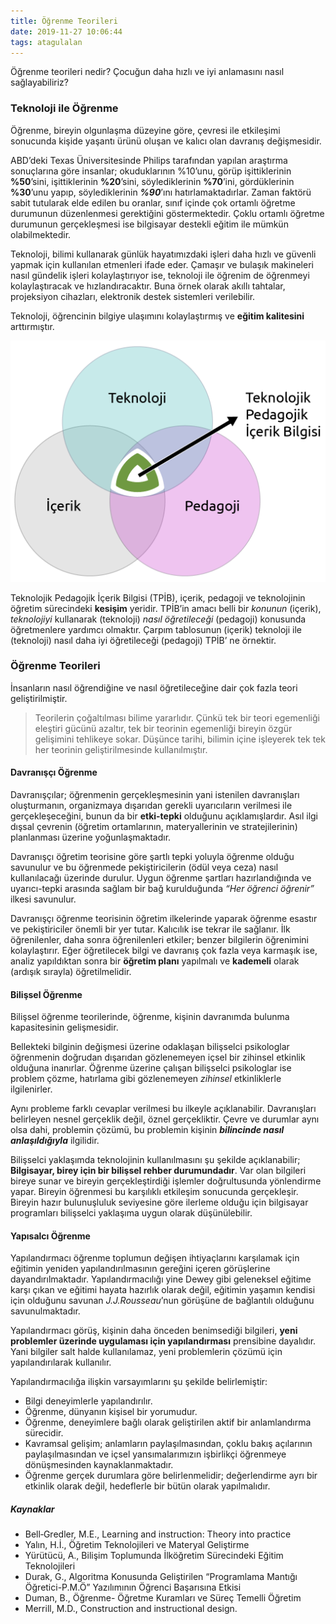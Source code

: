 ```yaml
---
title: Öğrenme Teorileri
date: 2019-11-27 10:06:44
tags: atagulalan
---
```


Öğrenme teorileri nedir? Çocuğun daha hızlı ve iyi anlamasını nasıl sağlayabiliriz?

<!-- more -->

### Teknoloji ile Öğrenme

Öğrenme, bireyin olgunlaşma düzeyine göre, çevresi ile etkileşimi sonucunda kişide yaşantı ürünü oluşan ve kalıcı olan davranış değişmesidir.

ABD’deki Texas Üniversitesinde Philips tarafından yapılan araştırma sonuçlarına göre insanlar; okuduklarının %10’unu, görüp işittiklerinin **%50**’sini, işittiklerinin **%20**’sini, söylediklerinin **%70**’ini, gördüklerinin **%30**’unu yapıp, söylediklerinin ***%90***’ını hatırlamaktadırlar. Zaman faktörü sabit tutularak elde edilen bu oranlar, sınıf içinde çok ortamlı öğretme durumunun düzenlenmesi gerektiğini göstermektedir. Çoklu ortamlı öğretme durumunun gerçekleşmesi ise bilgisayar destekli eğitim ile mümkün olabilmektedir.

Teknoloji, bilimi kullanarak günlük hayatımızdaki işleri daha hızlı ve güvenli yapmak için kullanılan etmenleri ifade eder. Çamaşır ve bulaşık makineleri nasıl gündelik işleri kolaylaştırıyor ise, teknoloji ile öğrenim de öğrenmeyi kolaylaştıracak ve hızlandıracaktır. Buna örnek olarak akıllı tahtalar, projeksiyon cihazları, elektronik destek sistemleri verilebilir.

Teknoloji, öğrencinin bilgiye ulaşımını kolaylaştırmış ve **eğitim kalitesini** arttırmıştır.

![Teknolojik Pedagojik İçerik Bilgisi (TPİB)](./Ogrenme-Teorileri/tpib.png  "Teknolojik Pedagojik İçerik Bilgisi (TPİB)")

Teknolojik Pedagojik İçerik Bilgisi (TPİB), içerik, pedagoji ve teknolojinin öğretim sürecindeki **kesişim** yeridir. TPİB’in amacı belli bir *konunun* (içerik), *teknolojiyi* kullanarak (teknoloji) *nasıl öğretileceği* (pedagoji) konusunda öğretmenlere yardımcı olmaktır. Çarpım tablosunun (içerik) teknoloji ile (teknoloji) nasıl daha iyi öğretileceği (pedagoji) TPİB’ ne örnektir.

### Öğrenme Teorileri

İnsanların nasıl öğrendiğine ve nasıl öğretileceğine dair çok fazla teori geliştirilmiştir. 

> Teorilerin çoğaltılması bilime yararlıdır. Çünkü tek bir teori egemenliği eleştiri gücünü azaltır, tek bir teorinin egemenliği bireyin özgür gelişimini tehlikeye sokar. Düşünce tarihi, bilimin içine işleyerek tek tek her teorinin geliştirilmesinde kullanılmıştır.

#### Davranışçı Öğrenme

Davranışçılar; öğrenmenin gerçekleşmesinin yani istenilen davranışları oluşturmanın, organizmaya dışarıdan gerekli uyarıcıların verilmesi ile gerçekleşeceğini, bunun da bir **etki-tepki** olduğunu açıklamışlardır. Asıl ilgi dışsal çevrenin (öğretim ortamlarının, materyallerinin ve stratejilerinin) planlanması üzerine yoğunlaşmaktadır.

Davranışçı öğretim teorisine göre şartlı tepki yoluyla öğrenme olduğu savunulur ve bu öğrenmede pekiştiricilerin (ödül veya ceza) nasıl kullanılacağı üzerinde durulur. Uygun öğrenme şartları hazırlandığında ve uyarıcı-tepki arasında sağlam bir bağ kurulduğunda *“Her öğrenci öğrenir”* ilkesi savunulur.

Davranışçı öğrenme teorisinin öğretim ilkelerinde yaparak öğrenme esastır ve pekiştiriciler önemli bir yer tutar. Kalıcılık ise tekrar ile sağlanır. İlk öğrenilenler, daha sonra öğrenilenleri etkiler; benzer bilgilerin öğrenimini kolaylaştırır. Eğer öğretilecek bilgi ve davranış çok fazla veya karmaşık ise, analiz yapıldıktan sonra bir **öğretim planı** yapılmalı ve **kademeli** olarak (ardışık sırayla) öğretilmelidir.

#### Bilişsel Öğrenme

Bilişsel öğrenme teorilerinde, öğrenme, kişinin davranımda bulunma kapasitesinin gelişmesidir.

Bellekteki bilginin değişmesi üzerine odaklaşan bilişselci psikologlar öğrenmenin doğrudan dışarıdan gözlenemeyen içsel bir zihinsel etkinlik olduğuna inanırlar. Öğrenme üzerine çalışan bilişselci psikologlar ise problem çözme, hatırlama gibi gözlenemeyen *zihinsel* etkinliklerle ilgilenirler.

Aynı probleme farklı cevaplar verilmesi bu ilkeyle açıklanabilir. Davranışları belirleyen nesnel gerçeklik değil, öznel gerçekliktir. Çevre ve durumlar aynı olsa dahi, problemin çözümü, bu problemin kişinin ***bilincinde nasıl anlaşıldığıyla*** ilgilidir.

Bilişselci yaklaşımda teknolojinin kullanılmasını şu şekilde açıklanabilir; **Bilgisayar, birey için bir bilişsel rehber durumundadır**. Var olan bilgileri bireye sunar ve bireyin gerçekleştirdiği işlemler doğrultusunda yönlendirme yapar. Bireyin öğrenmesi bu karşılıklı etkileşim sonucunda gerçekleşir. Bireyin hazır bulunuşluluk seviyesine göre ilerleme olduğu için bilgisayar programları bilişselci yaklaşıma uygun olarak düşünülebilir.

#### Yapısalcı Öğrenme

Yapılandırmacı öğrenme toplumun değişen ihtiyaçlarını karşılamak için eğitimin yeniden yapılandırılmasının gereğini içeren görüşlerine dayandırılmaktadır. Yapılandırmacılığı yine Dewey gibi geleneksel eğitime karşı çıkan ve eğitimi hayata hazırlık olarak değil, eğitimin yaşamın kendisi için olduğunu savunan *J.J.Rousseau*’nun görüşüne de bağlantılı olduğunu savunulmaktadır.

Yapılandırmacı görüş, kişinin daha önceden benimsediği bilgileri, **yeni problemler üzerinde uygulaması için yapılandırması** prensibine dayalıdır. Yani bilgiler salt halde kullanılamaz, yeni problemlerin çözümü için yapılandırılarak kullanılır.

Yapılandırmacılığa ilişkin varsayımlarını şu şekilde belirlemiştir:
- Bilgi deneyimlerle yapılandırılır.
- Öğrenme, dünyanın kişisel bir yorumudur.
- Öğrenme, deneyimlere bağlı olarak geliştirilen aktif bir anlamlandırma sürecidir.
- Kavramsal gelişim; anlamların paylaşılmasından, çoklu bakış açılarının paylaşılmasından ve içsel yansımalarımızın işbirlikçi öğrenmeye dönüşmesinden kaynaklanmaktadır.
- Öğrenme gerçek durumlara göre belirlenmelidir; değerlendirme ayrı bir etkinlik olarak değil, hedeflerle bir bütün olarak yapılmalıdır.

##### Kaynaklar
- Bell‐Gredler, M.E., Learning and instruction: Theory into practice
- Yalın, H.İ., Öğretim Teknolojileri ve Materyal Geliştirme
- Yürütücü, A., Bilişim Toplumunda İlköğretim Sürecindeki Eğitim Teknolojileri
- Durak, G., Algoritma Konusunda Geliştirilen “Programlama Mantığı Öğretici-P.M.Ö” Yazılımının Öğrenci Başarısına Etkisi
- Duman, B., Öğrenme- Öğretme Kuramları ve Süreç Temelli Öğretim
- Merrill, M.D., Construction and instructional design.